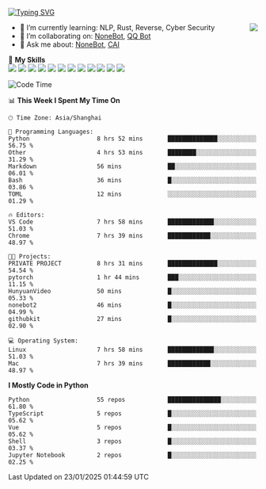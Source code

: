 [![Typing SVG](https://readme-typing-svg.herokuapp.com?size=25&duration=2500&color=8C43EA&vCenter=true&width=200&height=40&lines=Hi+there+%F0%9F%91%8B%F0%9F%8F%BB;I'm+yanyongyu)](https://git.io/typing-svg)

<a href="#">
  <img align="right" src="https://github-readme-stats.vercel.app/api?username=yanyongyu&count_private=true&show_icons=true&bg_color=15,f2f7fd,E0EAFC" />
</a>

- 🌱 I’m currently learning: NLP, Rust, Reverse, Cyber Security
- 👯 I’m collaborating on: [NoneBot](https://github.com/nonebot), [QQ Bot](https://github.com/Mrs4s/go-cqhttp)
- 💬 Ask me about: [NoneBot](https://github.com/nonebot), [CAI](https://github.com/cscs181/CAI)

🌟 **My Skills**  
![](https://img.shields.io/badge/-Python-3e74a2?style=flat-square&logo=Python&logoColor=fff)
![](https://img.shields.io/badge/-TypeScript-3178C6?style=flat-square&logo=TypeScript&logoColor=fff)
![](https://img.shields.io/badge/-Vue-4fc08d?style=flat-square&logo=Vue.js&logoColor=fff)
![](https://img.shields.io/badge/-React-2d98ce?style=flat-square&logo=React&logoColor=fff)
![](https://img.shields.io/badge/-FastAPI-009688?style=flat-square&logo=FastAPI&logoColor=fff)
![](https://img.shields.io/badge/-Linux-000000?style=flat-square&logo=Linux&logoColor=fff)
![](https://img.shields.io/badge/-Docker-2496ED?style=flat-square&logo=Docker&logoColor=fff)
![](https://img.shields.io/badge/-Kubernetes-326CE5?style=flat-square&logo=Kubernetes&logoColor=fff)
![](https://img.shields.io/badge/-GitHub%20Actions-2088FF?style=flat-square&logo=GitHubActions&logoColor=fff)
![](https://img.shields.io/badge/-PostgreSQL-4169E1?style=flat-square&logo=PostgreSQL&logoColor=fff)
![](https://img.shields.io/badge/-Redis-DC382D?style=flat-square&logo=Redis&logoColor=fff)
![](https://img.shields.io/badge/-MongoDB-47A248?style=flat-square&logo=MongoDB&logoColor=fff)

<!--START_SECTION:waka-->
![Code Time](http://img.shields.io/badge/Code%20Time-7%2C116%20hrs%2013%20mins-blue)

📊 **This Week I Spent My Time On** 

```text
🕑︎ Time Zone: Asia/Shanghai

💬 Programming Languages: 
Python                   8 hrs 52 mins       ██████████████░░░░░░░░░░░   56.75 % 
Other                    4 hrs 53 mins       ████████░░░░░░░░░░░░░░░░░   31.29 % 
Markdown                 56 mins             ██░░░░░░░░░░░░░░░░░░░░░░░   06.01 % 
Bash                     36 mins             █░░░░░░░░░░░░░░░░░░░░░░░░   03.86 % 
TOML                     12 mins             ░░░░░░░░░░░░░░░░░░░░░░░░░   01.29 % 

🔥 Editors: 
VS Code                  7 hrs 58 mins       █████████████░░░░░░░░░░░░   51.03 % 
Chrome                   7 hrs 39 mins       ████████████░░░░░░░░░░░░░   48.97 % 

🐱‍💻 Projects: 
PRIVATE PROJECT          8 hrs 31 mins       ██████████████░░░░░░░░░░░   54.54 % 
pytorch                  1 hr 44 mins        ███░░░░░░░░░░░░░░░░░░░░░░   11.15 % 
HunyuanVideo             50 mins             █░░░░░░░░░░░░░░░░░░░░░░░░   05.33 % 
nonebot2                 46 mins             █░░░░░░░░░░░░░░░░░░░░░░░░   04.99 % 
githubkit                27 mins             █░░░░░░░░░░░░░░░░░░░░░░░░   02.90 % 

💻 Operating System: 
Linux                    7 hrs 58 mins       █████████████░░░░░░░░░░░░   51.03 % 
Mac                      7 hrs 39 mins       ████████████░░░░░░░░░░░░░   48.97 % 
```

**I Mostly Code in Python** 

```text
Python                   55 repos            ███████████████░░░░░░░░░░   61.80 % 
TypeScript               5 repos             █░░░░░░░░░░░░░░░░░░░░░░░░   05.62 % 
Vue                      5 repos             █░░░░░░░░░░░░░░░░░░░░░░░░   05.62 % 
Shell                    3 repos             █░░░░░░░░░░░░░░░░░░░░░░░░   03.37 % 
Jupyter Notebook         2 repos             █░░░░░░░░░░░░░░░░░░░░░░░░   02.25 % 
```




 Last Updated on 23/01/2025 01:44:59 UTC
<!--END_SECTION:waka-->

